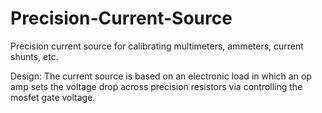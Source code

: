 # Precision-Current-Source
Precision current source for calibrating multimeters, ammeters, current shunts, etc.

Design:
The current source is based on an electronic load in which an op amp sets the voltage drop across precision resistors via controlling the mosfet gate voltage.

